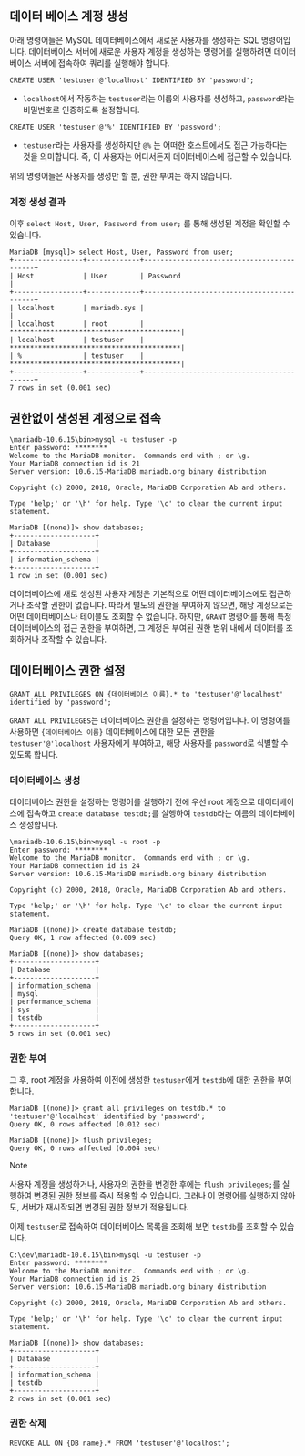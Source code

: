 ## 데이터 베이스 계정 생성

아래 명령어들은 MySQL 데이터베이스에서 새로운 사용자를 생성하는 SQL 명령어입니다.
데이터베이스 서버에 새로운 사용자 계정을 생성하는 명령어를 실행하려면 데이터베이스 서버에 접속하여 쿼리를 실행해야 합니다.

```mysql
CREATE USER 'testuser'@'localhost' IDENTIFIED BY 'password';
```

- `localhost`에서 작동하는 `testuser`라는 이름의 사용자를 생성하고, `password`라는 비밀번호로 인증하도록 설정합니다.

```mysql
CREATE USER 'testuser'@'%' IDENTIFIED BY 'password';
```

- `testuser`라는 사용자를 생성하지만 `@%` 는 어떠한 호스트에서도 접근 가능하다는 것을 의미합니다. 즉, 이 사용자는 어디서든지 데이터베이스에 접근할 수 있습니다.

위의 명령어들은 사용자를 생성만 할 뿐, 권한 부여는 하지 않습니다.

### 계정 생성 결과

이후 `select Host, User, Password from user;` 를 통해 생성된 계정을 확인할 수 있습니다.

```
MariaDB [mysql]> select Host, User, Password from user;
+-----------------+-------------+-------------------------------------------+
| Host            | User        | Password                                  |
+-----------------+-------------+-------------------------------------------+
| localhost       | mariadb.sys |                                           |
| localhost       | root        | ******************************************|
| localhost       | testuser    | ******************************************|
| %               | testuser    | ******************************************|
+-----------------+-------------+-------------------------------------------+
7 rows in set (0.001 sec)
```

## 권한없이 생성된 계정으로 접속

```
\mariadb-10.6.15\bin>mysql -u testuser -p
Enter password: ********
Welcome to the MariaDB monitor.  Commands end with ; or \g.
Your MariaDB connection id is 21
Server version: 10.6.15-MariaDB mariadb.org binary distribution

Copyright (c) 2000, 2018, Oracle, MariaDB Corporation Ab and others.

Type 'help;' or '\h' for help. Type '\c' to clear the current input statement.

MariaDB [(none)]> show databases;
+--------------------+
| Database           |
+--------------------+
| information_schema |
+--------------------+
1 row in set (0.001 sec)
```

데이터베이스에 새로 생성된 사용자 계정은 기본적으로 어떤 데이터베이스에도 접근하거나 조작할 권한이 없습니다. 따라서 별도의 권한을 부여하지 않으면, 해당 계정으로는 어떤 데이터베이스나 테이블도 조회할 수 없습니다. 하지만, `GRANT` 명령어를 통해 특정 데이터베이스의 접근 권한을 부여하면, 그 계정은 부여된 권한 범위 내에서 데이터를 조회하거나 조작할 수 있습니다.

## 데이터베이스 권한 설정

```mysql
GRANT ALL PRIVILEGES ON {데이터베이스 이름}.* to 'testuser'@'localhost' identified by 'password';
```

`GRANT ALL PRIVILEGES`는 데이터베이스 권한을 설정하는 명령어입니다. 이 명령어를 사용하면 `{데이터베이스 이름}` 데이터베이스에 대한 모든 권한을 `testuser'@'localhost` 사용자에게 부여하고, 해당 사용자를 `password`로 식별할 수 있도록 합니다. 

### 데이터베이스 생성

데이터베이스 권한을 설정하는 명령어를 실행하기 전에 우선 root 계정으로 데이터베이스에 접속하고 `create database testdb;`를 실행하여 `testdb`라는 이름의 데이터베이스 생성합니다.

```
\mariadb-10.6.15\bin>mysql -u root -p
Enter password: ********
Welcome to the MariaDB monitor.  Commands end with ; or \g.
Your MariaDB connection id is 24
Server version: 10.6.15-MariaDB mariadb.org binary distribution

Copyright (c) 2000, 2018, Oracle, MariaDB Corporation Ab and others.

Type 'help;' or '\h' for help. Type '\c' to clear the current input statement.

MariaDB [(none)]> create database testdb;
Query OK, 1 row affected (0.009 sec)

MariaDB [(none)]> show databases;
+--------------------+
| Database           |
+--------------------+
| information_schema |
| mysql              |
| performance_schema |
| sys                |
| testdb             |
+--------------------+
5 rows in set (0.001 sec)
```

### 권한 부여

그 후, root 계정을 사용하여 이전에 생성한 `testuser`에게 `testdb`에 대한 권한을 부여합니다.

```
MariaDB [(none)]> grant all privileges on testdb.* to 'testuser'@'localhost' identified by 'password';
Query OK, 0 rows affected (0.012 sec)

MariaDB [(none)]> flush privileges;
Query OK, 0 rows affected (0.004 sec)
```

>[!NOTE]
>사용자 계정을 생성하거나, 사용자의 권한을 변경한 후에는 `flush privileges;`를 실행하여 변경된 권한 정보를 즉시 적용할 수 있습니다. 그러나 이 명령어를 실행하지 않아도, 서버가 재시작되면 변경된 권한 정보가 적용됩니다.

이제 `testuser`로 접속하여 데이터베이스 목록을 조회해 보면 `testdb`를 조회할 수 있습니다.

```
C:\dev\mariadb-10.6.15\bin>mysql -u testuser -p
Enter password: ********
Welcome to the MariaDB monitor.  Commands end with ; or \g.
Your MariaDB connection id is 25
Server version: 10.6.15-MariaDB mariadb.org binary distribution

Copyright (c) 2000, 2018, Oracle, MariaDB Corporation Ab and others.

Type 'help;' or '\h' for help. Type '\c' to clear the current input statement.

MariaDB [(none)]> show databases;
+--------------------+
| Database           |
+--------------------+
| information_schema |
| testdb             |
+--------------------+
2 rows in set (0.001 sec)
```

### 권한 삭제

```mysql
REVOKE ALL ON {DB name}.* FROM 'testuser'@'localhost';
```

